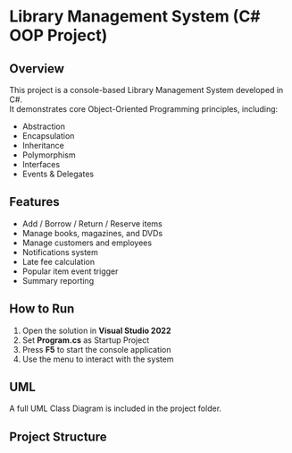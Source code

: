 #  Library Management System (C# OOP Project)

##  Overview
This project is a console-based Library Management System developed in C#.  
It demonstrates core Object-Oriented Programming principles, including:
- Abstraction
- Encapsulation
- Inheritance
- Polymorphism
- Interfaces
- Events & Delegates

##  Features
- Add / Borrow / Return / Reserve items
- Manage books, magazines, and DVDs
- Manage customers and employees
- Notifications system
- Late fee calculation
- Popular item event trigger
- Summary reporting

##  How to Run
1. Open the solution in **Visual Studio 2022**
2. Set **Program.cs** as Startup Project
3. Press **F5** to start the console application
4. Use the menu to interact with the system

##  UML
A full UML Class Diagram is included in the project folder.

##  Project Structure
